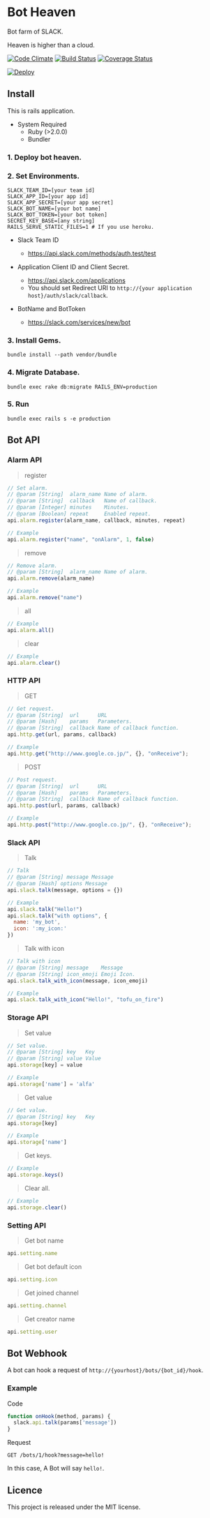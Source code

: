 Bot Heaven
====

Bot farm of SLACK.

Heaven is higher than a cloud.

[![Code Climate](https://codeclimate.com/github/alfa-jpn/BotHeaven/badges/gpa.svg)](https://codeclimate.com/github/alfa-jpn/BotHeaven)
[![Build Status](https://travis-ci.org/alfa-jpn/BotHeaven.svg?branch=master)](https://travis-ci.org/alfa-jpn/BotHeaven)
[![Coverage Status](https://coveralls.io/repos/alfa-jpn/BotHeaven/badge.svg)](https://coveralls.io/r/alfa-jpn/BotHeaven)

[![Deploy](https://www.herokucdn.com/deploy/button.png)](https://heroku.com/deploy)

## Install
This is rails application.
- System Required
  - Ruby (>2.0.0)
  - Bundler

### 1. Deploy bot heaven.
### 2. Set Environments.

```shell
SLACK_TEAM_ID=[your team id]
SLACK_APP_ID=[your app id]
SLACK_APP_SECRET=[your app secret]
SLACK_BOT_NAME=[your bot name]
SLACK_BOT_TOKEN=[your bot token]
SECRET_KEY_BASE=[any string]
RAILS_SERVE_STATIC_FILES=1 # If you use heroku.
```

- Slack Team ID
  - https://api.slack.com/methods/auth.test/test

- Application Client ID and Client Secret.
  - https://api.slack.com/applications
  - You should set Redirect URI to `http://{your application host}/auth/slack/callback`.

- BotName and BotToken
  - https://slack.com/services/new/bot

### 3. Install Gems.
```shell
bundle install --path vendor/bundle
```

### 4. Migrate Database.
```shell
bundle exec rake db:migrate RAILS_ENV=production
```

### 5. Run
```shell
bundle exec rails s -e production
```

## Bot API
### Alarm API

> register

```javascript
// Set alarm.
// @param [String]  alarm_name Name of alarm.
// @param [String]  callback   Name of callback.
// @param [Integer] minutes    Minutes.
// @param [Boolean] repeat     Enabled repeat.
api.alarm.register(alarm_name, callback, minutes, repeat)

// Example
api.alarm.register("name", "onAlarm", 1, false)
```

> remove

```javascript
// Remove alarm.
// @param [String]  alarm_name Name of alarm.
api.alarm.remove(alarm_name)

// Example
api.alarm.remove("name")
```

> all

```javascript
// Example
api.alarm.all()
```

> clear

```javascript
// Example
api.alarm.clear()
```

### HTTP API
> GET

```javascript
// Get request.
// @param [String]  url      URL
// @param [Hash]    params   Parameters.
// @param [String]  callback Name of callback function.
api.http.get(url, params, callback)

// Example
api.http.get("http://www.google.co.jp/", {}, "onReceive");
```

> POST

```javascript
// Post request.
// @param [String]  url      URL
// @param [Hash]    params   Parameters.
// @param [String]  callback Name of callback function.
api.http.post(url, params, callback)

// Example
api.http.post("http://www.google.co.jp/", {}, "onReceive");
```

### Slack API
> Talk

```javascript
// Talk
// @param [String] message Message
// @param [Hash] options Message
api.slack.talk(message, options = {})

// Example
api.slack.talk("Hello!")
api.slack.talk("with options", {
  name: 'my_bot',
  icon: ':my_icon:'
})
```

> Talk with icon

```javascript
// Talk with icon
// @param [String] message    Message
// @param [String] icon_emoji Emoji Icon.
api.slack.talk_with_icon(message, icon_emoji)

// Example
api.slack.talk_with_icon("Hello!", "tofu_on_fire")
```

### Storage API
> Set value

```javascript
// Set value.
// @param [String] key   Key
// @param [String] value Value
api.storage[key] = value

// Example
api.storage['name'] = 'alfa'
```

> Get value

```javascript
// Get value.
// @param [String] key   Key
api.storage[key]

// Example
api.storage['name']
```

> Get keys.

```javascript
// Example
api.storage.keys()
```

> Clear all.

```javascript
// Example
api.storage.clear()
```

### Setting API
> Get bot name

```javascript
api.setting.name
```

> Get bot default icon

```javascript
api.setting.icon
```

> Get joined channel

```javascript
api.setting.channel
```

> Get creator name

```javascript
api.setting.user
```

## Bot Webhook
 A bot can hook a request of `http://{yourhost}/bots/{bot_id}/hook`.

### Example
Code
```javascript
function onHook(method, params) {
  slack.api.talk(params['message'])
}
```

Request
```
GET /bots/1/hook?message=hello!
```

In this case, A Bot will say `hello!`.

## Licence
This project is released under the MIT license.
